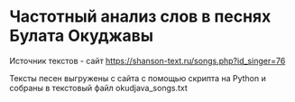 # Частотный анализ слов в песнях Булата Окуджавы

Источник текстов - сайт https://shanson-text.ru/songs.php?id_singer=76

Тексты песен выгружены с сайта с помощью скрипта на Python и собраны в текстовый файл okudjava_songs.txt
